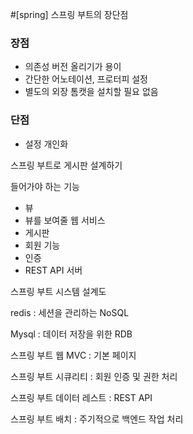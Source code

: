 #[spring] 스프링 부트의 장단점



### 장점

- 의존성 버전 올리기가 용이
- 간단한 어노테이션, 프로터피 설정
- 별도의 외장 톰캣을 설치할 필요 없음



### 단점

- 설정 개인화

  



스프링 부트로 게시판 설계하기 

들어가야 하는 기능

- 뷰
- 뷰를 보여줄 웹 서비스
- 게시판
- 회원 기능
- 인증
- REST API 서버 



스프링 부트 시스템 설계도



redis : 세션을 관리하는 NoSQL

Mysql : 데이터 저장을 위한 RDB

스프링 부트 웹 MVC : 기본 페이지

스프링 부트 시큐리티 : 회원 인증 및 권한 처리

스프링 부트 데이터 레스트 : REST API

스프링 부트 배치 : 주기적으로 백엔드 작업 처리





